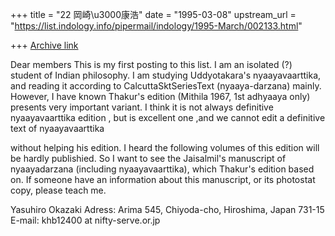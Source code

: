 +++
title = "22 岡崎\u3000康浩"
date = "1995-03-08"
upstream_url = "https://list.indology.info/pipermail/indology/1995-March/002133.html"

+++
[Archive link](https://list.indology.info/pipermail/indology/1995-March/002133.html)

Dear members
This is my first posting to this list. I am an isolated (?) student of Indian 
philosophy. I am studying Uddyotakara's nyaayavaarttika, and reading it 
according to CalcuttaSktSeriesText (nyaaya-darzana) mainly. However, I have 
known Thakur's edition (Mithila 1967, 1st adhyaaya only) presents very 
important variant. I think it is not always definitive nyaayavaarttika edition
,
 but is excellent one ,and we cannot edit a definitive text of nyaayavaarttika

without helping his edition. I heard the following volumes of this edition 
will be hardly publishied. So I want to see the Jaisalmil's manuscript of 
nyaayadarzana (including nyaayavaarttika), which Thakur's edition based on.
If someone have an information about this manuscript, or its photostat copy, 
please teach me.

Yasuhiro Okazaki
Adress: Arima 545, Chiyoda-cho, Hiroshima, Japan 731-15
E-mail: khb12400 at nifty-serve.or.jp





